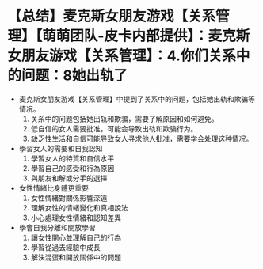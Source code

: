 # 【总结】麦克斯女朋友游戏【关系管理】【萌萌团队-皮卡内部提供】：麦克斯女朋友游戏【关系管理】：4.你们关系中的问题：8她出轨了

-   麦克斯女朋友游戏【关系管理】中提到了关系中的问题，包括她出轨和欺骗等情况。 
    1.  关系中的问题包括她出轨和欺骗，需要了解原因和如何避免。
    2.  低自信的女人需要批准，可能会导致出轨和欺骗行为。
    3.  缺乏性生活和自信可能导致女人寻求他人批准，需要学会处理这种情况。
-   學習女人的需要和自我認知
    1.  學習女人的特質和自信水平
    2.  學習自己的感受和行為原因
    3.  與朋友和解或分手的選擇
-   女性情緒比身體更重要
    1.  女性情緒對關係影響深遠
    2.  理解女性的情緒變化和真相說法
    3.  小心處理女性情緒和認知差異
-   學會自我分離和開放學習
    1.  讓女性開心並理解自己的行為
    2.  學習從過去經驗中成長
    3.  解決混蛋和開放關係中的問題